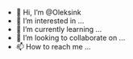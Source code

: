 - 👋 Hi, I’m @Oleksink
- 👀 I’m interested in ...
- 🌱 I’m currently learning ...
- 💞️ I’m looking to collaborate on ...
- 📫 How to reach me ...

<!---
Oleksink/Oleksink is a ✨ special ✨ repository because its `README.md` (this file) appears on your GitHub profile.
You can click the Preview link to take a look at your changes.
--->
